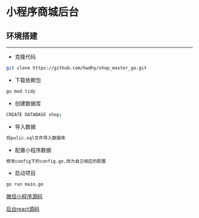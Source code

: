 # 小程序商城后台

## 环境搭建

---

- 克隆代码

```bash
git clone https://github.com/hwdhy/shop_master_go.git
```

- 下载依赖包

```bash
go mod tidy
```

- 创建数据库

```bash
CREATE DATABASE shop;
```

- 导入数据

```bash
将pulic.sql文件导入数据库
```

- 配置小程序数据

```bash
修改config下的config.go,改为自己相应的配置
```

- 启动项目

```bash
go run main.go
```

[微信小程序源码](https://github.com/hwdhy/shop_wx)

[后台react源码](https://github.com/hwdhy/shop_react)